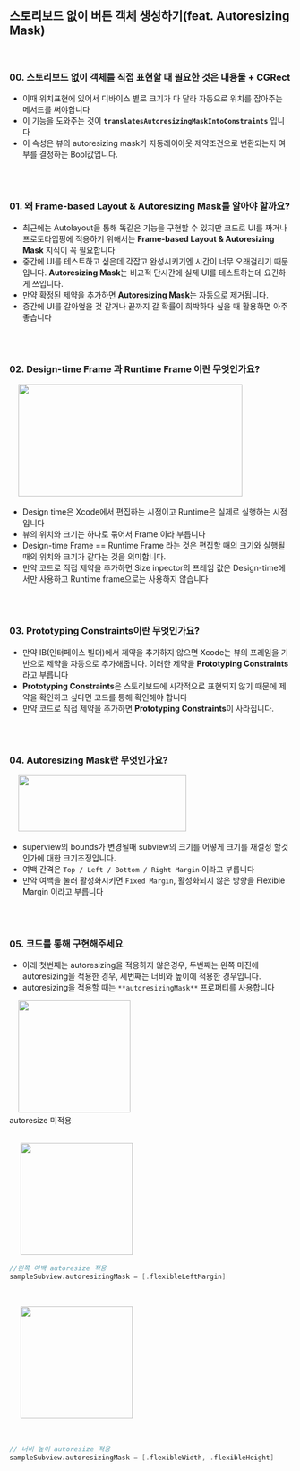 
<br/><br/>

## **스토리보드 없이 버튼 객체 생성하기(feat. Autoresizing Mask)**

<br/>

### 00. 스토리보드 없이 객체를 직접 표현할 때 필요한 것은 내용물 + CGRect

- 이때 위치표현에 있어서 디바이스 별로 크기가 다 달라 자동으로 위치를 잡아주는 메서드를 써야합니다
- 이 기능을 도와주는 것이 **`translatesAutoresizingMaskIntoConstraints`** 입니다
- 이 속성은 뷰의 autoresizing mask가 자동레이아웃 제약조건으로 변환되는지 여부를 결정하는 Bool값입니다.

<br/>

#

### 01. 왜 **Frame-based Layout & Autoresizing Mask를 알아야 할까요?**

- 최근에는 Autolayout을 통해 똑같은 기능을 구현할 수 있지만 코드로 UI를 짜거나 프로토타입핑에 적용하기 위해서는  **Frame-based Layout & Autoresizing Mask** 지식이 꼭 필요합니다
- 중간에 UI를 테스트하고 싶은데 각잡고 완성시키기엔 시간이 너무 오래걸리기 때문입니다. **Autoresizing Mask**는 비교적 단시간에 실제 UI를 테스트하는데 요긴하게 쓰입니다.
- 만약 확정된 제약을 추가하면 **Autoresizing Mask**는 자동으로 제거됩니다.
- 중간에 UI를 갈아엎을 것 같거나 끝까지 갈 확률이 희박하다 싶을 때 활용하면 아주 좋습니다

<br/>

#

### 02. Design-time Frame 과 Runtime Frame 이란 무엇인가요?

&nbsp;&nbsp;&nbsp;&nbsp;<img src="http://i.stack.imgur.com/0Hbcr.png" width="400" height="200"><br/>

- Design time은 Xcode에서 편집하는 시점이고 Runtime은 실제로 실행하는 시점입니다
- 뷰의 위치와 크기는 하나로 묶어서 Frame 이라 부릅니다
- Design-time Frame == Runtime Frame 라는 것은 편집할 때의 크기와 실행될 때의 위치와 크기가 같다는 것을 의미합니다.
- 만약 코드로 직접 제약을 추가하면 Size inpector의 프레임 값은 Design-time에서만 사용하고 Runtime frame으로는 사용하지 않습니다

<br/>

#

### 03. **Prototyping Constraints이란 무엇인가요?**

- 만약 IB(인터페이스 빌더)에서 제약을 추가하지 않으면 Xcode는 뷰의 프레임을 기반으로 제약을 자동으로 추가해줍니다. 이러한 제약을 **Prototyping Constraints** 라고 부릅니다
- **Prototyping Constraints**은 스토리보드에 시각적으로 표현되지 않기 때문에 제약을 확인하고 싶다면 코드를 통해 확인해야 합니다
- 만약 코드로 직접 제약을 추가하면 **Prototyping Constraints**이 사라집니다.

<br/>

#

### 04. Autoresizing Mask란 무엇인가요?


&nbsp;&nbsp;&nbsp;&nbsp;<img src="http://www.thecodedself.com/assets/images/AutoResizing/Autoresizing-Example.gif" width="300" height="100"><br/>

- superview의 bounds가 변경될때 subview의 크기를 어떻게 크기를 재설정 할것인가에 대한 크기조정입니다.
- 여백 간격은 `Top / Left / Bottom / Right Margin` 이라고 부릅니다
- 만약 여백을 눌러 활성화시키면 `Fixed Margin`, 활성화되지 않은 방향을 Flexible Margin 이라고 부릅니다

<br/>

#

### 05. 코드를 통해 구현해주세요

- 아래 첫번째는 autoresizing을 적용하지 않은경우, 두번째는 왼쪽 마진에 autoresizing을 적용한 경우, 세번째는 너비와 높이에 적용한 경우입니다.
- autoresizing을 적용할 때는 `**autoresizingMask**` 프로퍼티를 사용합니다



&nbsp;&nbsp;&nbsp;&nbsp;<img src="http://blog.kakaocdn.net/dn/bw0uDB/btrcNkzO4lj/kpNokpdaBP2rtIroFrKTp1/img.gif" width="200" height="200"><br/>
autoresize 미적용 <br/><br/>

&nbsp;&nbsp;&nbsp;&nbsp; <img src="https://blog.kakaocdn.net/dn/VLhBV/btrcQfknuSf/78DT0osZKlkVjAlxbG6n20/img.gif" width="200" height="200"><br/>
```swift
//왼쪽 여백 autoresize 적용
sampleSubview.autoresizingMask = [.flexibleLeftMargin]
```

<br/>

&nbsp;&nbsp;&nbsp;&nbsp; <img src="https://blog.kakaocdn.net/dn/dYtZUP/btrcON2JJmT/KnOoYwwQaM2fSM8xnYJTL1/img.gif" width="200" height="200">

<br/>

```swift
// 너비 높이 autoresize 적용
sampleSubview.autoresizingMask = [.flexibleWidth, .flexibleHeight]
```
<br/>

#




